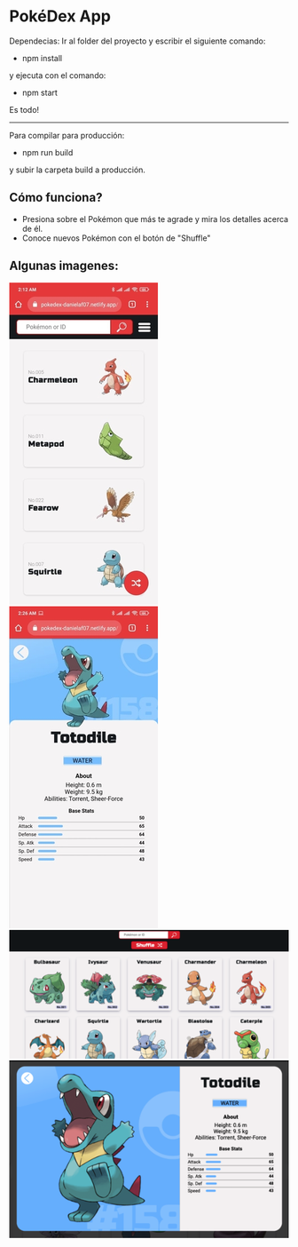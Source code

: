 # PokéDex App

Dependecias: Ir al folder del proyecto y escribir el siguiente comando:

  * npm install
 
 y ejecuta con el comando: 

  * npm start

Es todo!

---

Para compilar para producción:
 
 * npm run build

y subir la carpeta build a producción.
 
 ## Cómo funciona?
  * Presiona sobre el Pokémon que más te agrade y mira los detalles acerca de él.
  * Conoce nuevos Pokémon con el botón de "Shuffle"
 
 ## Algunas imagenes:
 ![Mobile Preview](./images/mobile-preview.jpg)
 ![Mobile Preview 2](./images/mobile-preview-2.jpg)
 ![Desktop Preview](./images/desktop-preview.png)
 ![Desktop Preview 2](./images/desktop-preview-2.png)
 
